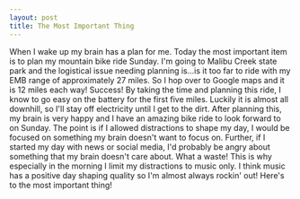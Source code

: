 ```yaml
---
layout: post
title: The Most Important Thing
---
```

When I wake up my brain has a plan for me.  Today the most important item is to plan my mountain bike ride Sunday. 
I'm going to Malibu Creek state park and the logistical issue needing planning is...is it too far to ride with my EMB range of approximately 27 miles.
So I hop over to Google maps and it is 12 miles each way! Success! By taking the time and planning this ride, I know to go easy 
on the battery for the first five miles.  Luckily it is almost all downhill, so I'll stay off electricity until I get to the dirt.
After planning this, my brain is very happy and I have an amazing bike ride to look forward to on Sunday.  The point is if I allowed distractions to shape
my day, I would be focused on something my brain doesn't want to focus on.  Further, if I started my day with news or social media,
I'd probably be angry about something that my brain doesn't care about.  What a waste! This is why especially in the morning I limit my distractions to music only. I think music has a positive day shaping quality so I'm almost always rockin' out! Here's to the most important thing!
